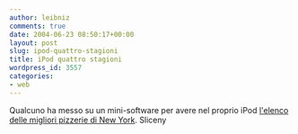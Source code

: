 ```yaml
---
author: leibniz
comments: true
date: 2004-06-23 08:50:17+00:00
layout: post
slug: ipod-quattro-stagioni
title: iPod quattro stagioni
wordpress_id: 3557
categories:
- web
---
```


Qualcuno ha messo su un mini-software per avere nel proprio iPod [l'elenco delle migliori pizzerie di New York](http://www.sliceny.com/archives/000379.php).
Sliceny

